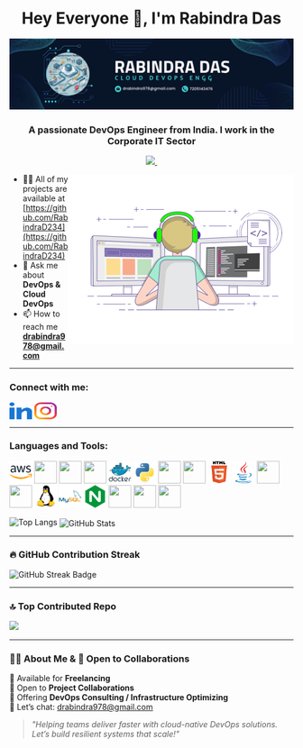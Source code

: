 <h1 align="center">Hey Everyone 👋, I'm Rabindra Das</h1>

<div align="center">
  <img src="https://github.com/RabindraD234/optima/blob/main/Navy%20Blue%20Geometric%20Technology%20LinkedIn%20Banner.png" alt="Cloud Devops">
</div>

<h3 align="center">A passionate DevOps Engineer from India. I work in the Corporate IT Sector</h3>

<p align="center">
  <a href="https://github.com/RabindraD234">
    <img src="https://img.shields.io/github/followers/RabindraD234?label=Follow&style=social" />
  </a>
  <a href="https://linkedin.com/in/">
    <img src="" />
  </a>
</p>

<img align="right" alt="Coding" width="400" src="https://github.com/RabindraD234/optima/blob/main/gif3.gif">

- 👨‍💻 All of my projects are available at [https://github.com/RabindraD234](https://github.com/RabindraD234)  
- 💬 Ask me about **DevOps & Cloud DevOps**  
- 📫 How to reach me **drabindra978@gmail.com**

---

<h3 align="left">Connect with me:</h3>
<p align="left">
  <a href="https://linkedin.com/" target="blank"><img align="center" src="https://github.com/RabindraD234/optima/blob/main/linked-in-alt.svg" alt="LinkedIn" height="30" width="40" /></a>
  <a href="https://instagram.com/" target="blank"><img align="center" src="https://github.com/RabindraD234/optima/blob/main/instagram.svg" alt="Instagram" height="30" width="40" /></a>
</p>

---

<h3 align="left">Languages and Tools:</h3>
<p align="left">
  <img src="https://raw.githubusercontent.com/devicons/devicon/master/icons/amazonwebservices/amazonwebservices-original-wordmark.svg" width="40" height="40"/>
  <img src="https://www.vectorlogo.zone/logos/microsoft_azure/microsoft_azure-icon.svg" width="40" height="40"/>
  <img src="https://www.vectorlogo.zone/logos/gnu_bash/gnu_bash-icon.svg" width="40" height="40"/>
  <img src="https://www.vectorlogo.zone/logos/circleci/circleci-icon.svg" width="40" height="40"/>
  <img src="https://raw.githubusercontent.com/devicons/devicon/master/icons/docker/docker-original-wordmark.svg" width="40" height="40"/>
  <img src="https://raw.githubusercontent.com/devicons/devicon/master/icons/python/python-original.svg" width="40" height="40"/>
  <img src="https://www.vectorlogo.zone/logos/git-scm/git-scm-icon.svg" width="40" height="40"/>
  <img src="https://www.vectorlogo.zone/logos/grafana/grafana-icon.svg" width="40" height="40"/>
  <img src="https://raw.githubusercontent.com/devicons/devicon/master/icons/html5/html5-original-wordmark.svg" width="40" height="40"/>
  <img src="https://raw.githubusercontent.com/devicons/devicon/master/icons/java/java-original.svg" width="40" height="40"/>
  <img src="https://www.vectorlogo.zone/logos/jenkins/jenkins-icon.svg" width="40" height="40"/>
  <img src="https://www.vectorlogo.zone/logos/kubernetes/kubernetes-icon.svg" width="40" height="40"/>
  <img src="https://raw.githubusercontent.com/devicons/devicon/master/icons/linux/linux-original.svg" width="40" height="40"/>
  <img src="https://raw.githubusercontent.com/devicons/devicon/master/icons/mysql/mysql-original-wordmark.svg" width="40" height="40"/>
  <img src="https://raw.githubusercontent.com/devicons/devicon/master/icons/nginx/nginx-original.svg" width="40" height="40"/>
  <img src="https://www.vectorlogo.zone/logos/getpostman/getpostman-icon.svg" width="40" height="40"/>
  <img src="https://raw.githubusercontent.com/detain/svg-logos/780f25886640cef088af994181646db2f6b1a3f8/svg/selenium-logo.svg" width="40" height="40"/>
  <img src="https://www.vectorlogo.zone/logos/springio/springio-icon.svg" width="40" height="40"/>
</p>


<p><img align="left" src="https://github-readme-stats.vercel.app/api/top-langs?username=RabindraD234&show_icons=true&locale=en&layout=compact&theme=vue&hide_border=true" alt="Top Langs" /></p>

<p>&nbsp;<img align="center" src="https://github-readme-stats.vercel.app/api?username=RabindraD234&show_icons=true&theme=vue&hide_border=true&include_all_commits=true&count_private=true)" alt="GitHub Stats" /></p>

---
### 🔥 GitHub Contribution Streak

![GitHub Streak Badge](https://img.shields.io/badge/GitHub%20Streak-Active-brightgreen?logo=github&style=for-the-badge)

---

### 🔝 Top Contributed Repo
![](https://github-contributor-stats.vercel.app/api?username=RabindraD234&limit=5&theme=flat&combine_all_yearly_contributions=true)

---

### 👨‍💼 About Me & 🤝 Open to Collaborations

🎤 Available for **Freelancing**  
🤝 Open to **Project Collaborations**  
💼 Offering **DevOps Consulting / Infrastructure Optimizing**  
📧 Let’s chat: [drabindra978@gmail.com](drabindra978@gmail.com)

> *"Helping teams deliver faster with cloud-native DevOps solutions. Let’s build resilient systems that scale!"*
